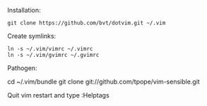 Installation:

    git clone https://github.com/bvt/dotvim.git ~/.vim

Create symlinks:

    ln -s ~/.vim/vimrc ~/.vimrc
    ln -s ~/.vim/gvimrc ~/.gvimrc

Pathogen:

cd ~/.vim/bundle
git clone git://github.com/tpope/vim-sensible.git

Quit vim restart and type
:Helptags
